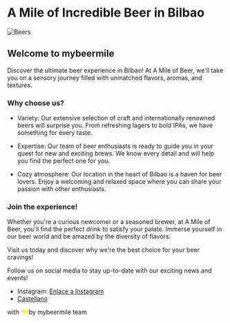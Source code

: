 # A Mile of Incredible Beer in Bilbao

![Beers](mybeermile.png)

## Welcome to mybeermile

Discover the ultimate beer experience in Bilbao! At A Mile of Beer, we'll take you on a sensory journey filled with unmatched flavors, aromas, and textures.

### Why choose us?

- Variety: Our extensive selection of craft and internationally renowned beers will surprise you. From refreshing lagers to bold IPAs, we have something for every taste.

- Expertise: Our team of beer enthusiasts is ready to guide you in your quest for new and exciting brews. We know every detail and will help you find the perfect one for you.

- Cozy atmosphere: Our location in the heart of Bilbao is a haven for beer lovers. Enjoy a welcoming and relaxed space where you can share your passion with other enthusiasts.

### Join the experience!

Whether you're a curious newcomer or a seasoned brewer, at A Mile of Beer, you'll find the perfect drink to satisfy your palate. Immerse yourself in our beer world and be amazed by the diversity of flavors.

Visit us today and discover why we're the best choice for your beer cravings!

Follow us on social media to stay up-to-date with our exciting news and events!

- Instagram: [Enlace a Instagram](https://www.instagram.com/mybeermile/)
- [Castellano](index_es.md)

with <span style="color: yellow;">&#10084;</span> by mybeermile team